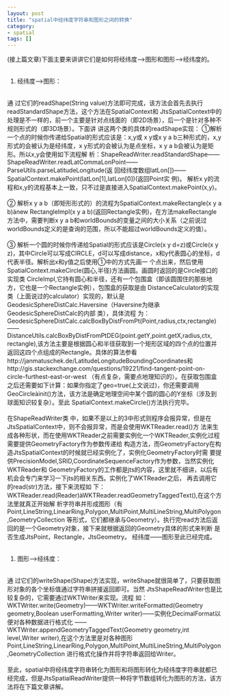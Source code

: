 ```yaml
---
layout: post
title: "spatial中经纬度字符串和图形之间的转换"
category: 
- spatial
tags: []
---
```











(接上篇文章)下面主要来讲讲它们是如何将经纬度-->图形和图形-->经纬度的。</br></br>

  1. 经纬度-->图形：</br></br>

通 过它们的readShape(String value)方法即可完成，该方法会首先去执行readStandardShape方法，这个方法在SpatialContext和 JtsSpatialContext中的处理是不一样的，前一个主要是针对点线面的（即2D场景），后一个是针对多种不规则形式的（即3D场景）。下面讲 讲这两个类的具体的readShape实现：
①解析一个点的时候你传递给Spatial的形式应该是：x,y或 x y或x y a b三种形式的，x,y形式的会被认为是经纬度，x y形式的会被认为是点坐标，x y a b会被认为是矩形。所以x,y会使用如下流程解 析：ShapeReadWriter.readStandardShape——ShapeReadWriter.readLatCommaLonPoint——ParseUtils.parseLatitudeLongitude(返 回经纬度数组latLon[])——SpatialContext.makePoint(latLon[1],latLon[0])(返回Point实 例)。
解析x y的流程和x,y的流程基本上一致，只不过是直接进入SpatialContext.makePoint(x,y)。</br></br>
② 解析x y a b（即矩形形式的）的流程为SpatialContext.makeRectangle(x y a b)ànew RectangleImpl(x y a b)(返回Rectangle实例)，在方法makeRectangle方法中，需要判断x y a b和worldBounds的变量之间的大小关系（之前说过worldBounds定义的是查询的范围，所以不能超过worldBounds定义的值）。</br></br>
③ 解析一个圆的时候你传递给Spatial的形式应该是Circle(x y d=z)或Circle(x y z)，其中Circle可以写成CIRCLE，d可以写成distance，x和y代表圆心的坐标，d代表半径。解析出x和y值之后使用①中的方式先画一 个点出来，然后使用SpatialContext.makeCircle(圆心,半径)方法画圆。画圆时返回的是Circle接口的实现类 CircleImpl,它持有圆心和半径，还有一个包围盒（即该圆围住的那些地方，它也是一个Rectangle实例），包围盒的获取是由 DistanceCalculator的实现类（上面说过的calculator）实现的，默认是 GeodesicSphereDistCalc.Haversine（Haversine为继承GeodesicSphereDistCalc的内部 类），具体流程 为：GeodesicSphereDistCalc.calcBoxByDistFromPt(Point,radius,ctx,rectangle)——DistanceUtils.calcBoxByDistFromPtDEG(point.getY,point.getX,radius,ctx, rectangle),该方法主要是根据圆心和半径获取到一个矩形区域的四个点的位置并返回这四个点组成的Rectangle。具体的算法参看http://janmatuschek.de/LatitudeLongitudeBoundingCoordinates和http://gis.stackexchange.com/questions/19221/find-tangent-point-on-circle-furthest-east-or-west  （有点复杂，需要点地理知识的）。在获取包围盒之后还需要如下计算：如果你指定了geo=true(上文说过)，你还需要调用 GeoCircleàinit()方法，该方法是确定地理空间中某个圆的圆心的Y坐标（涉及到球面知识较复杂）。至此 SpatialContext.makeCircle()方法执行完毕。</br></br>
在ShapeReadWriter类 中，如果不是以上的3中形式则程序会报异常，但是在JtsSpatialContext中，则不会报异常，而是会使用WKTReader.read()方 法来生成各种形状，而在使用WKTReader之前需要实例化一个WKTReader,实例化过程需要提供GeometryFactory作为参数传递给 构造方法，而GeometryFactory在构造JtsSpatialContext的时候就已经实例化了，实例化GeometryFactory时需 要提供PrecisionModel,SRID,CoordinateSequenceFactory作为参数，当然实例化WKTReader和 GeometryFactory的工作都是jts的内容，这里就不细讲，以后有机会会专门来学习一下jts的相关东西。实例化了WKTReader之后， 再去调用它的read(str)方法，接下来流程如 下：WKTReader.read(Reader)àWKTReader.readGeometryTaggedText(),在这个方法里就真正开始解 析字符串并形成图形（有 Point,LineString,LinearRing,Polygon,MultiPoint,MultiLineString,MultiPolygon,GeometryCollection 等形式，它们都继承与Geometry）。执行完read方法后返回的是一个Geometry对象，接下来就根据返回的Geometry具体的形式来判断 是否生成JtsPoint，Rectangle，JtsGeometry。
经纬度——图形至此已经完成。</br></br>

  1. 图形-->经纬度：</br></br>

通 过它们的writeShape(Shape)方法实现，writeShape就很简单了，只要获取图形对象的各个坐标值通过字符串拼接返回即可。当然 JtsShapeReadWriter也是比较复杂的，它需要通过WKTWriter来实现。流程 如：WKTWriter.write(Geometry)——WKTWriter.writeFormatted(Geometry geometry,Boolean userFormatting,Writer writer)——实例化DecimalFormat以便对各种数据进行格式化 ——WKTWriter.appendGeometryTaggedText(Geometry geometry,int level,Writer writer),在这个方法里是对各种图形 Point,LineString,LinearRing,Polygon,MultiPoint,MultiLineString,MultiPolygon,GeometryCollection 进行格式化操作并将字符串返回给Writer。</br></br>
至此，spatial中将经纬度字符串转化为图形和将图形转化为经纬度字符串就都已经完成，但是JtsSpatialReadWriter提供一种将字节数组转化为图形的方法，该方法将在下篇文章讲解。